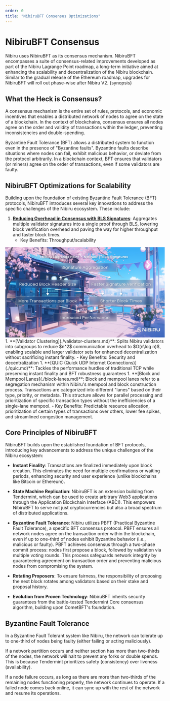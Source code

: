 ```yaml
---
order: 0
title: "NibiruBFT Consensus Optimizations"
---
```


# NibiruBFT Consensus

Nibiru uses NibiruBFT as its consensus mechanism. NibiruBFT encompasses a suite
of consensus-related improvements developed as part of the Nibiru Lagrange Point
roadmap, a long-term initiative aimed at enhancing the scalability and
decentralization of the Nibiru blockchain. Similar to the gradual release of the
Ethereum roadmap, upgrades for NibiruBFT will roll out phase-wise after Nibiru
V2. {synopsis}

## What the Heck is Consensus?

A consensus mechanism is the entire set of rules, protocols, and economic
incentives that enables a distributed network of nodes to agree on the state of a
blockchain. In the context of blockchains, consensus ensures all nodes agree on
the order and validity of transactions within the ledger, preventing
inconsistencies and double-spending.

Byzantine Fault Tolerance (BFT) allows a distributed system to function even in
the presence of "Byzantine faults". Byzantine faults describe situations where
nodes can fail, exhibit malicious behavior, or deviate from the protocol
arbitrarily. In a blockchain context, BFT ensures that validators (or miners)
agree on the order of transactions, even if some validators are faulty.

## NibiruBFT Optimizations for Scalability

Building upon the foundation of existing Byzantine Fault Tolerance (BFT)
protocols, NibiruBFT introduces several key innovations to address the specific
challenges of the Nibiru ecosystem. These include:

1. **[Reducing Overhead in Consensus with BLS Signatures](./bls-signatures.md)**: Aggregates multiple validator signatures into a single proof through BLS, lowering block verification overhead and paving the way for higher throughput and faster block times.
    - Key Benefits: Throughput/scalability
  <img src="./25-01-31-nibirubft-bls-summary.png" />
1. **[Validator Clustering](./validator-clusters.md)**: Splits Nibiru validators into subgroups to reduce $n^2$ communication overhead to $O(n\log n)$, enabling scalable and larger validator sets for enhanced decentralization without sacrificing instant finality.
    - Key Benefits: Security and decentralization
1. **[QUIC (Quick UDP Internet Connections)](./quic.md)**: Tackles the performance hurdles of traditional TCP while preserving instant finality and BFT robustness guarantees 
1. **[Block and Mempool Lanes](./block-lanes.md)**: Block and mempool lanes refer to a segregation mechanism within Nibiru's mempool and block construction process. Transactions are categorized into different "lanes" based on their type, priority, or metadata. This structure allows for parallel processing and prioritization of specific transaction types without the inefficiencies of a single-lane mempool.
    <!-- - Block SDK: Block SDK is what provides the tooling and framework necessary to implement much of the innovations that make up NibiruBFT, such as mempool lanes. -->
    - Key Benefits: Predictable resource allocation, prioritization of certain types of transactions over others, lower fee spikes, and streamlined congestion management.

## Core Principles of NibiruBFT

NibiruBFT builds upon the established foundation of BFT protocols, introducing key advancements to address the unique challenges of the Nibiru ecosystem:

- **Instant Finality**: 
Transactions are finalized immediately upon block creation. This eliminates the need for multiple confirmations or waiting periods, enhancing security and user experience (unlike blockchains like Bitcoin or Ethereum).

- **State Machine Replication**: NibiruBFT is an extension building from Tendermint, which can be used to create arbitrary Web3 applications through the Application Blockchain Interface (ABCI). This empowers NibiruBFT to serve not just cryptocurrencies but also a broad spectrum of distributed applications.

- **Byzantine Fault Tolerance**: Nibiru utilizes PBFT (Practical Byzantine Fault Tolerance), a specific BFT consensus protocol. PBFT ensures all network nodes agree on the transaction order within the blockchain, even if up to one-third of nodes exhibit Byzantine behavior (i.e., malicious or faulty). PBFT achieves consensus through a two-phase commit process: nodes first propose a block, followed by validation via multiple voting rounds. This process safeguards network integrity by guaranteeing agreement on transaction order and preventing malicious nodes from compromising the system.

- **Rotating Proposers**: To ensure fairness, the responsibility of proposing the next block rotates among validators based on their stake and proposal history.

- **Evolution from Proven Technology**: NibiruBFT inherits security guarantees from the battle-tested Tendermint Core consensus algorithm, building upon CometBFT's foundation.

## Byzantine Fault Tolerance

In a Byzantine Fault Tolerant system like Nibiru, the network can tolerate
up to one-third of nodes being faulty (either failing or acting maliciously).

If a network partition occurs and neither section has more than two-thirds of
the nodes, the network will halt to prevent any forks or double spends. This is
because Tendermint prioritizes safety (consistency) over liveness
(availability).

If a node failure occurs, as long as there are more than two-thirds of the
remaining nodes functioning properly, the network continues to operate. If a
failed node comes back online, it can sync up with the rest of the network and
resume its operations.

<!--
## Double-spending
## Finality Types
-->



